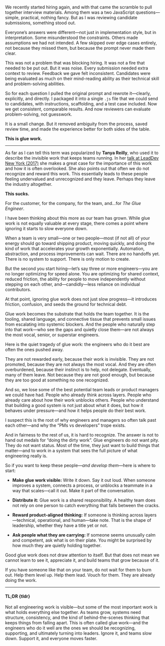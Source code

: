 <!-- [TLDR](#tldr) -->

We recently started hiring again, and with that came the scramble to pull together interview materials. Among them was a two JavaScript questions—simple, practical, nothing fancy. But as I was reviewing candidate submissions, something stood out.

Everyone’s answers were different—not just in implementation style, but in interpretation. Some misunderstood the constraints. Others made assumptions we had not intended. A few skipped over edge cases entirely, not because they missed them, but because the prompt never made them clear.

This was not a problem that was blocking hiring. It was not a fire that needed to be put out. But it was noise. Every submission needed extra context to review. Feedback we gave felt inconsistent. Candidates were being evaluated as much on their mind-reading ability as their technical skill and problem-solving abilities.

So for each question I pulled the original prompt and rewrote it—clearly, explicitly, and directly. I packaged it into a single `.js` file that we could send to candidates, with instructions, scaffolding, and a test case included. Now we get consistent, comparable results. And now reviewers can evaluate problem-solving, not guesswork.

It is a small change. But it removed ambiguity from the process, saved review time, and made the experience better for both sides of the table.

**This is glue work.**

<!-- Other intro -->
<!-- A few days into building Edlink’s billing system, I realized we were not shipping a feature in the usual sense. There was no public launch, no customer demand driving it, and no structured sprint pointing us toward it *(not that we do those here anyway but you get the point)*. **But it needed to be built.**

At the time, our invoices were created manually. Usage data lived in one place, pricing rules in another, and billing logic in someone’s head. When a client upgraded their plan or a data spike changed their bill, it took a mix of spreadsheets, maybe a SQL query, and shared memory to make sure the numbers lined up.

To be clear, this was not a problem that was going to end the company. When you are small, you can get away with a lot and this system worked for a long time before me. Informal or manual processes can work. But as you grow, those processes become a burden. They are the glue that holds everything together, but they can also become your undoing.

We did not set out to build a billing system. It was not blocking development or obviously tied to revenue. But it was fragile. And as the number of clients grew, so did the opportunity for mistakes; or worse, for someone to quietly carry the weight of preventing them. It placed pressure on every team in a subtle, insidious way. It was a burden no one wanted to carry, but everyone felt.

So we built it. From scratch — I will come back to that later. We formalized our pricing model, stitched together usage metrics, and wrote a system that generated accurate, consistent invoices based on automatically collected data. It was not flashy at first, but it reduced the load on those managing accounts, freed engineering from special billing report requests, and let us stop thinking about billing as a manual process altogether.

Now, one person can manage 90% of the billing process from our internal dashboard. We can run reports, monitor usage, and even update pricing without needing to ask anyone else. We still have to maintain it—and it is not perfect (sometimes it breaks)—but it is a huge step forward.

In hindsight, it was not about billing at all. It was about adding **glue** where the team needed it most. -->

---

As far as I can tell this term was popularized by **Tanya Reilly**, who used it to describe the invisible work that keeps teams running. In her [talk at LeadDev New York (2017)](https://www.youtube.com/watch?v=KClAPipnKqw) she makes a great case for the importance of this work and how it is often overlooked. She also points out that often we do not recognize and reward this work. This essentially leads to these people feeling undervalued and unrecognized and they leave. Perhaps they leave the industry altogether.

**This sucks.**

For the customer, for the company, for the team, and...for *The Glue Engineer*.

I have been thinking about this more as our team has grown. While glue work is not equally valuable at every stage, there comes a point where ignoring it starts to slow everyone down.

When a team is very small—one or two people—most (if not all) of your energy should go toward shipping product, moving quickly, and doing the kind of work that accelerates your growth exponentially. Automation, abstraction, and process improvements can wait. There are no handoffs yet. There is no system to support. There is only motion to create.

But the second you start hiring—let’s say three or more engineers—you are no longer optimizing for speed alone. You are optimizing for shared context, reduced friction, the ability for people to move independently without stepping on each other, and—candidly—less reliance on individual contributors.

At that point, ignoring glue work does not just slow progress—it introduces friction, confusion, and seeds the ground for technical debt.

Glue work becomes the substrate that holds the team together. It is the tooling, shared language, and connective tissue that prevents small issues from escalating into systemic blockers. And the people who naturally step into that work—who see the gaps and quietly close them—are not always the most vocal, senior, or superstar engineers.

Here is the quiet tragedy of glue work: the engineers who do it best are often the ones pushed away.

They are not rewarded early, because their work is invisible. They are not promoted, because they are not always the most vocal. And they are often overburdened, because their instinct is to help, not delegate. Eventually, many of them leave. Not because they are not good enough, but because they are too good at something no one recognized.

And so, we lose some of the best potential team leads or product managers we could have had. People who already think across layers. People who already care about how their work unblocks others. People who understand that building a good system is not just about what it does, but how it behaves under pressure—and how it helps people do their best work.

I suspect this is the root of why engineers and managers so often talk past each other—and why the “PMs vs developers” trope exists.

And in fairness to the rest of us, it is hard to recognize. The answer is not to hand out medals for “doing the dirty work”. Glue engineers do not want pity. They do not want status. Most of the time, they just want to build things that matter—and to work in a system that sees the full picture of what engineering really is.

So if you want to keep these people—*and develop them*—here is where to start:

- **Make glue work visible:** Write it down. Say it out loud. When someone improves a system, connects a process, or unblocks a teammate in a way that scales—call it out. Make it part of the conversation.

- **Distribute it:** Glue work is a shared responsibility. A healthy team does not rely on one person to catch everything that falls between the cracks.

- **Reward product-aligned thinking:** If someone is thinking across layers—technical, operational, and human—take note. That is the shape of leadership, whether they have a title yet or not.

- **Ask people what they are carrying:** If someone seems unusually calm and competent, ask what is on their plate. You might be surprised by how much they are quietly holding together.

Good glue work does not draw attention to itself. But that does not mean we cannot learn to see it, appreciate it, and build teams that grow because of it.

If you have someone like that on your team, do not wait for them to burn out. Help them level up. Help them lead. Vouch for them. They are already doing the work.

---

#### TL;DR {tldr}

Not all engineering work is visible—but some of the most important work is what holds everything else together. As teams grow, systems need structure, consistency, and the kind of behind-the-scenes thinking that keeps things from falling apart. This is often called glue work—and the engineers who do it well are the ones we should be recognizing, supporting, and ultimately turning into leaders. Ignore it, and teams slow down. Support it, and everyone moves faster.
